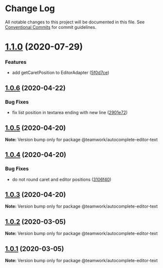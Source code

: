 # Change Log

All notable changes to this project will be documented in this file.
See [Conventional Commits](https://conventionalcommits.org) for commit guidelines.

# [1.1.0](https://github.com/Teamwork/autocomplete/compare/@teamwork/autocomplete-editor-text@1.0.6...@teamwork/autocomplete-editor-text@1.1.0) (2020-07-29)


### Features

* add getCaretPosition to EditorAdapter ([5f0d7ce](https://github.com/Teamwork/autocomplete/commit/5f0d7ce3d5d75ceb578b23efdc855fca67c703d3))





## [1.0.6](https://github.com/Teamwork/autocomplete/compare/@teamwork/autocomplete-editor-text@1.0.5...@teamwork/autocomplete-editor-text@1.0.6) (2020-04-22)


### Bug Fixes

* fix list position in textarea ending with new line ([2901e72](https://github.com/Teamwork/autocomplete/commit/2901e725392aed1637edb9d6ea13b2eab06bc181))





## [1.0.5](https://github.com/Teamwork/autocomplete/compare/@teamwork/autocomplete-editor-text@1.0.4...@teamwork/autocomplete-editor-text@1.0.5) (2020-04-20)

**Note:** Version bump only for package @teamwork/autocomplete-editor-text





## [1.0.4](https://github.com/Teamwork/autocomplete/compare/@teamwork/autocomplete-editor-text@1.0.3...@teamwork/autocomplete-editor-text@1.0.4) (2020-04-20)


### Bug Fixes

* do not round caret and editor positions ([3106f40](https://github.com/Teamwork/autocomplete/commit/3106f400ec9a861d3ecbfce4068fc62e3cdab76b))





## [1.0.3](https://github.com/Teamwork/autocomplete/compare/@teamwork/autocomplete-editor-text@1.0.2...@teamwork/autocomplete-editor-text@1.0.3) (2020-04-20)

**Note:** Version bump only for package @teamwork/autocomplete-editor-text





## [1.0.2](https://github.com/Teamwork/autocomplete/compare/@teamwork/autocomplete-editor-text@1.0.1...@teamwork/autocomplete-editor-text@1.0.2) (2020-03-05)

**Note:** Version bump only for package @teamwork/autocomplete-editor-text





## [1.0.1](https://github.com/Teamwork/autocomplete/compare/@teamwork/autocomplete-editor-text@1.0.0...@teamwork/autocomplete-editor-text@1.0.1) (2020-03-05)

**Note:** Version bump only for package @teamwork/autocomplete-editor-text
